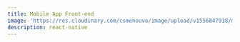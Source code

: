 ```yaml
---
title: Mobile App Front-end
image: 'https://res.cloudinary.com/csmenouvo/image/upload/v1556847918/mobile-app.png'
description: react-native
---
```


